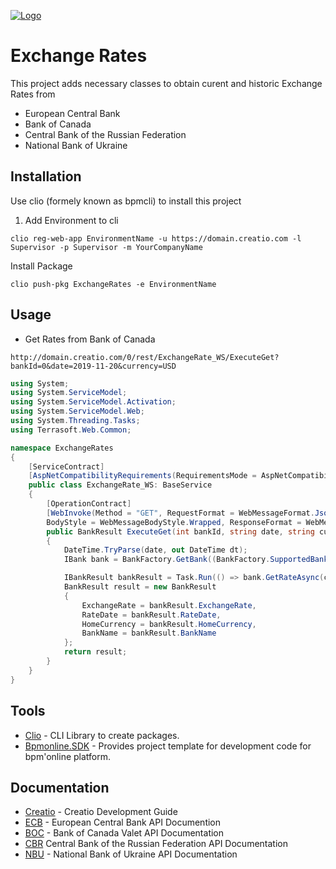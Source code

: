 [![Logo](https://www.creatio.com/sites/default/files/2019-10/creatio-main-logo.svg)](https://github.com/sindresorhus/awesome#readme)
# Exchange Rates  
This project adds necessary classes to obtain curent and historic Exchange Rates from 
- European Central Bank
- Bank of Canada
- Central Bank of the Russian Federation
- National Bank of Ukraine

## Installation
Use clio (formely known as bpmcli) to install this project
1. Add Environment to cli
```text
clio reg-web-app EnvironmentName -u https://domain.creatio.com -l Supervisor -p Supervisor -m YourCompanyName
```
Install Package
```text
clio push-pkg ExchangeRates -e EnvironmentName
```

## Usage
- Get Rates from Bank of Canada
 ```text
 http://domain.creatio.com/0/rest/ExchangeRate_WS/ExecuteGet?bankId=0&date=2019-11-20&currency=USD
 ```
```C#
using System;
using System.ServiceModel;
using System.ServiceModel.Activation;
using System.ServiceModel.Web;
using System.Threading.Tasks;
using Terrasoft.Web.Common;

namespace ExchangeRates
{
	[ServiceContract]
	[AspNetCompatibilityRequirements(RequirementsMode = AspNetCompatibilityRequirementsMode.Required)]
	public class ExchangeRate_WS: BaseService
	{
		[OperationContract]
		[WebInvoke(Method = "GET", RequestFormat = WebMessageFormat.Json,
		BodyStyle = WebMessageBodyStyle.Wrapped, ResponseFormat = WebMessageFormat.Json)]
		public BankResult ExecuteGet(int bankId, string date, string currency)
		{
			DateTime.TryParse(date, out DateTime dt);
			IBank bank = BankFactory.GetBank((BankFactory.SupportedBanks)bankId);

			IBankResult bankResult = Task.Run(() => bank.GetRateAsync(currency.ToUpper(), dt)).Result;
			BankResult result = new BankResult
			{
				ExchangeRate = bankResult.ExchangeRate,
				RateDate = bankResult.RateDate,
				HomeCurrency = bankResult.HomeCurrency,
				BankName = bankResult.BankName
			};
			return result;
		}
	}
}
```


## Tools
- [Clio](https://github.com/Advance-Technologies-Foundation/clio) - CLI Library to create packages.
- [Bpmonline.SDK](https://www.nuget.org/packages/BpmonlineSDK/) - Provides project template for development code for bpm'online platform.

## Documentation
- [Creatio](https://academy.creatio.com/documents/technic-sdk/7-15/creatio-development-guide) - Creatio Development Guide
- [ECB](https://sdw-wsrest.ecb.europa.eu/help/) - European Central Bank API Documention
- [BOC](https://www.bankofcanada.ca/valet/docs) - Bank of Canada Valet API Documentation
- [CBR](https://www.cbr.ru/development/DWS/) Central Bank of the Russian Federation API Documentation
- [NBU](https://old.bank.gov.ua/control/en/publish/article?art_id=82367624&cat_id=25365629) - National Bank of Ukraine API Documentation